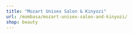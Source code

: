 ```yaml
---
title: "Mozart Unisex Salon & Kinyozi"
url: /mombasa/mozart-unisex-salon-and-kinyozi/
shop: beauty
---
```

